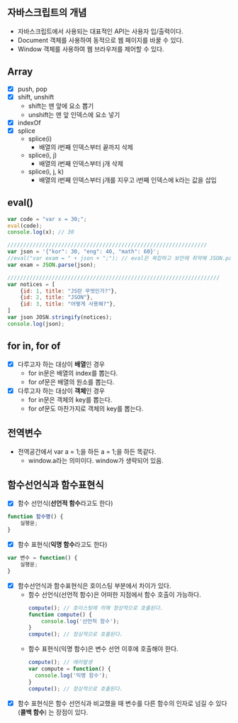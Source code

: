 ## 자바스크립트의 개념
- 자바스크립트에서 사용되는 대표적인 API는 사용자 입/출력이다.
- Document 객체를 사용하여 동적으로 웹 페이지를 바꿀 수 있다.
- Window 객체를 사용하여 웹 브라우저를 제어할 수 있다.

## Array
- [x] push, pop
- [x] shift, unshift
  - shift는 맨 앞에 요소 뽑기
  - unshift는 맨 앞 인덱스에 요소 넣기
- [x] indexOf
- [x] splice
  - splice(i)
    - 배열의 i번째 인덱스부터 끝까지 삭제
  - splice(i, j)
    - 배열의 i번째 인덱스부터 j개 삭제
  - splice(i, j, k)
    - 배열의 i번째 인덱스부터 j개를 지우고 i번째 인덱스에 k라는 값을 삽입
    
## eval()
```javascript
var code = "var x = 30;";
eval(code);
console.log(x); // 30

///////////////////////////////////////////////////////////////
var json = '{"kor": 30, "eng": 40, "math": 60}';
//eval("var exam = " + json + ";"); // eval은 복잡하고 보안에 취약해 JSON.parse를 사용한다.
var exam = JSON.parse(json);

///////////////////////////////////////////////////////////////////
var notices = [
    {id: 1, title: "JS란 무엇인가?"},
    {id: 2, title: "JSON"},
    {id: 3, title: "어떻게 사용해?"},
]
var json JOSN.stringify(notices);
console.log(json);
```

## for in, for of
- [x] 다루고자 하는 대상이 **배열**인 경우
  - for in문은 배열의 index를 뽑는다.
  - for of문은 배열의 원소를 뽑는다.
- [x] 다루고자 하는 대상이 **객체**인 경우
  - for in문은 객체의 key를 뽑는다.
  - for of문도 마찬가지로 객체의 key를 뽑는다.
  
## 전역변수
- 전역공간에서 var a = 1;을 하든 a = 1;을 하든 똑같다.
  - window.a라는 의미이다. window가 생략되어 있음.
  
## 함수선언식과 함수표현식
- [x] 함수 선언식(**선언적 함수**라고도 한다)
```javascript
function 함수명() {
    실행문;
}
```
- [x] 함수 표현식(**익명 함수**라고도 한다)
```javascript
var 변수 = function() {
    실행문;
}
```
- [x] 함수선언식과 함수표현식은 호이스팅 부분에서 차이가 있다.
  - 함수 선언식(선언적 함수)은 어떠한 지점에서 함수 호출이 가능하다.
    ```javascript
    compute(); // 호이스팅에 의해 정상적으로 호출된다.
    function compute() {
        console.log('선언적 함수');
    }
    compute(); // 정상적으로 호출된다.
    ```
  - 함수 표현식(익명 함수)은 변수 선언 이후에 호출해야 한다.
    ```javascript
    compute(); // 에러발생
    var compute = function() {
      console.log('익명 함수');
    }
    compute(); // 정상적으로 호출된다.
    ```
- [x] 함수 표현식은 함수 선언식과 비교했을 때 변수를 다른 함수의 인자로 넘길 수 있다(**콜백 함수**) 는 장점이 있다.
